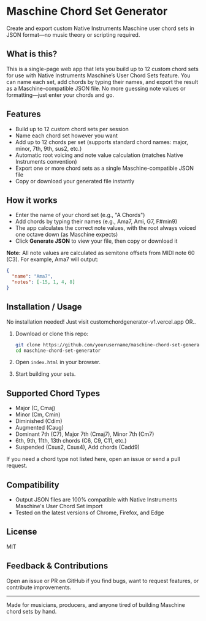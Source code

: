 # Maschine Chord Set Generator

Create and export custom Native Instruments Maschine user chord sets in JSON format—no music theory or scripting required.

## What is this?

This is a single-page web app that lets you build up to 12 custom chord sets for use with Native Instruments Maschine’s User Chord Sets feature. You can name each set, add chords by typing their names, and export the result as a Maschine-compatible JSON file. No more guessing note values or formatting—just enter your chords and go.

## Features

* Build up to 12 custom chord sets per session
* Name each chord set however you want
* Add up to 12 chords per set (supports standard chord names: major, minor, 7th, 9th, sus2, etc.)
* Automatic root voicing and note value calculation (matches Native Instruments convention)
* Export one or more chord sets as a single Maschine-compatible JSON file
* Copy or download your generated file instantly

## How it works

* Enter the name of your chord set (e.g., "A Chords")
* Add chords by typing their names (e.g., Ama7, Ami, G7, F#min9)
* The app calculates the correct note values, with the root always voiced one octave down (as Maschine expects)
* Click **Generate JSON** to view your file, then copy or download it

**Note:**
All note values are calculated as semitone offsets from MIDI note 60 (C3).
For example, Ama7 will output:

```json
{
  "name": "Ama7",
  "notes": [-15, 1, 4, 8]
}
```

## Installation / Usage

No installation needed! Just visit customchordgenerator-v1.vercel.app OR..

1. Download or clone this repo:

   ```sh
   git clone https://github.com/yourusername/maschine-chord-set-generator.git
   cd maschine-chord-set-generator
   ```
2. Open `index.html` in your browser.
3. Start building your sets.

## Supported Chord Types

* Major (C, Cmaj)
* Minor (Cm, Cmin)
* Diminished (Cdim)
* Augmented (Caug)
* Dominant 7th (C7), Major 7th (Cmaj7), Minor 7th (Cm7)
* 6th, 9th, 11th, 13th chords (C6, C9, C11, etc.)
* Suspended (Csus2, Csus4), Add chords (Cadd9)

If you need a chord type not listed here, open an issue or send a pull request.

## Compatibility

* Output JSON files are 100% compatible with Native Instruments Maschine's User Chord Set import
* Tested on the latest versions of Chrome, Firefox, and Edge

## License

MIT

## Feedback & Contributions

Open an issue or PR on GitHub if you find bugs, want to request features, or contribute improvements.

---

Made for musicians, producers, and anyone tired of building Maschine chord sets by hand.
